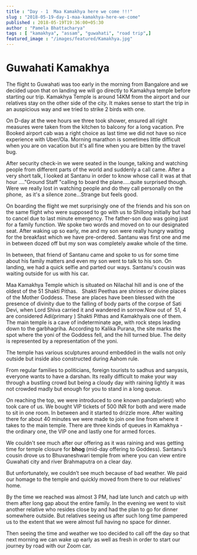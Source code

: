 ```yaml
---
title : "Day - 1  Maa Kamakhya here we come !!!"
slug : "2018-05-19-day-1-maa-kamakhya-here-we-come"
published : 2018-05-19T19:36:00+05:30
author : "Pamela Bhattacharya"
tags : [ "kamakhya", "assam", "guwahati", "road trip",]
featured_image : "/images/featured/Kamakhya.jpg"
---
```

# Guwahati Kamakhya  

The flight to Guwahati was too early in the morning from Bangalore and we decided upon that on landing we will go directly to Kamakhya temple before starting our trip. Kamakhya Temple is around 14KM from the airport and our relatives stay on the other side of the city. It makes sense to start the trip in an auspicious way and we tried to strike 2 birds with one.  

On D-day at the wee hours we three took shower, ensured all right measures were taken from the kitchen to balcony for a long vacation. Pre Booked airport cab was a right choice as last time we did not have so nice experience with Uber/Ola. Morning marathon is sometimes little difficult when you are on vacation but it's all fine when you are bitten by the travel bug.  

After security check-in we were seated in the lounge, talking and watching people from different parts of the world and suddenly a call came. After a very short talk, I looked at Santanu in order to know whose call it was at that hour …."Ground Staff "calling to board the plane…..quite surprised though. Were we really lost in watching people and do they call personally on the phone,  as it's a silence zone...Strange but feels good.  

On boarding the flight we met surprisingly one of the friends and his son on the same flight who were supposed to go with us to Shillong initially but had to cancel due to last minute emergency. The father-son duo was going just for a family function. We spoke two words and moved on to our designated seat. After waking up so early, me and my son were really hungry waiting for the breakfast which we have pre-ordered. Santanu was first one and me in between dozed off but my son was completely awake whole of the time.  

In between, that friend of Santanu came and spoke to us for some time about his family matters and even my son went to talk to his son. On landing, we had a quick selfie and parted our ways. Santanu's cousin was waiting outside for us with his car.  

Maa Kamakhya Temple which is situated on Nilachal hill and is one of the oldest of the 51 Shakti Pithas.   Shakti Peethas are shrines or divine places of the Mother Goddess. These are places have been blessed with the presence of divinity due to the falling of body parts of the corpse of Sati Devi, when Lord Shiva carried it and wandered in sorrow.Now out of  51, 4 are considered Adi(primary ) Shakti Pithas and Kamakhyais one of them. The main temple is a cave of indeterminate age, with rock steps leading down to the garbhagriha. According to Kalika Purana, the site marks the spot where the yoni of the Goddess fell, and the hill turned blue. The deity is represented by a representation of the yoni.

The temple has various sculptures around embedded in the walls not only outside but inside also constructed during Aahom rule.  

From regular families to politicians, foreign tourists to sadhus and sanyasis, everyone wants to have a darshan. Its really difficult to make your way through a bustling crowd but being a cloudy day with raining lightly it was not crowded madly but enough for you to stand in a long queue.  

On reaching the top, we were introduced to one known panda(priest) who took care of us. We bought VIP tickets of 500 INR for both and were made to sit in one room. In between and it started to drizzle more. After waiting there for about 40 minutes we were made to join one line from where it takes to the main temple. There are three kinds of queues in Kamakhya - the ordinary one, the VIP one and lastly one for armed forces.

We couldn't see much after our offering as it was raining and was getting time for temple closure for **bhog** (mid-day offering to Goddess). Santanu’s cousin drove us to Bhuvaneshwari temple from where you can view entire Guwahati city and river Brahmaputra on a clear day.  

But unfortunately, we couldn’t see much because of bad weather. We paid our homage to the temple and quickly moved from there to our relatives' home.  

By the time we reached was almost 3 PM, had late lunch and catch up with them after long gap about the entire family. In the evening we went to visit another relative who resides close by and had the plan to go for dinner somewhere outside. But relatives seeing us after such long time pampered us to the extent that we were almost full having no space for dinner.  

Then seeing the time and weather we too decided to call off the day so that next morning we can wake up early as well as fresh in order to start our journey by road with our Zoom car.
